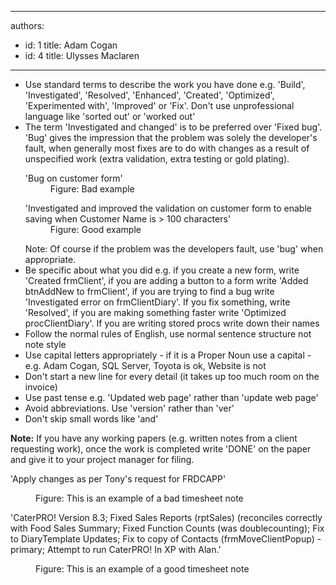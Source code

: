 

---
authors:
  - id: 1
    title: Adam Cogan
  - id: 4
    title: Ulysses Maclaren
---




<span class='intro'> <ul><li>Use standard terms to describe the work you have done e.g. 'Build', 'Investigated', 'Resolved', 'Enhanced', 'Created', 'Optimized', 'Experimented with', 'Improved' or 'Fix'. Don't use unprofessional language like 'sorted out' or 'worked out'</li><li>The term 'Investigated and changed' is to be preferred over 'Fixed bug'.<br>
                        'Bug' gives the impression that the problem was solely the developer's fault, when generally most fixes are to do with changes as a result of unspecified work (extra validation, extra testing or gold plating).<br>
                        <dl class="bad"><dt class="greyBox">'Bug on customer form'</dt><dd>Figure&#58; Bad example</dd></dl><dl class="good"><dt class="greyBox">'Investigated and improved the  validation on customer form to enable saving when Customer Name is &gt; 100 characters' </dt><dd>Figure&#58; Good example</dd></dl>
                        Note&#58; Of course if the problem was the developers fault, use 'bug' when appropriate. 
                    </li><li>Be specific about what you did e.g. if you create a new form, write 'Created frmClient', if you are adding a button to a form write 'Added btnAddNew to frmClient', if you are trying to find a bug write 'Investigated error on frmClientDiary'. If you fix something, write 'Resolved', if you are making something faster write 'Optimized procClientDiary'. If you are writing stored procs write down their names</li><li>Follow the normal rules of English, use normal sentence structure not note style</li><li>Use capital letters appropriately - if it is a Proper Noun use a capital - e.g. Adam Cogan, SQL Server, Toyota is ok, Website is not</li><li>Don't start a new line for every detail (it takes up too much room on the invoice)</li><li>Use past tense e.g. 'Updated web page' rather than 'update web page'</li><li>Avoid abbreviations. Use 'version' rather than 'ver'</li><li>Don't skip small words like 'and'</li></ul> </span>

<p><strong>Note&#58;</strong> If you have any working papers (e.g. written notes from a client requesting work), once the work is completed write 'DONE' on the paper and give it to your project manager for filing.</p><dl class="greyBox"><dt>'Apply changes as per Tony's request for FRDCAPP'</dt></dl><dl class="bad"><dd>Figure&#58; This is an example of a bad timesheet note</dd></dl><dl class="greyBox"><dt>'CaterPRO! Version 8.3; Fixed Sales Reports (rptSales) (reconciles correctly with Food Sales Summary; Fixed Function Counts (was doublecounting); Fix to DiaryTemplate Updates; Fix to copy of Contacts (frmMoveClientPopup) - primary; Attempt to run CaterPRO! In XP with Alan.' </dt></dl><dl class="good"><dd>Figure&#58; This is an example of a good timesheet note</dd></dl>


